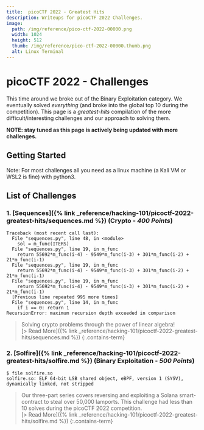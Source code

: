 ```yaml
---
title:  picoCTF 2022 - Greatest Hits
description: Writeups for picoCTF 2022 Challenges.
image:
  path: /img/reference/pico-ctf-2022-00000.png
  width: 1024
  height: 512
  thumb: /img/reference/pico-ctf-2022-00000.thumb.png
  alt: Linux Terminal
---
```


# picoCTF 2022 - Challenges

This time around we broke out of the Binary Exploitation category. We eventually solved *everything* (and broke into the global top 10 during the competition). This page is a *greatest-hits* compilation of the more difficult/interesting challenges and our approach to solving them.

**NOTE: stay tuned as this page is actively being updated with more challenges.**

## Getting Started

Note: For most challenges all you need as a linux machine (a Kali VM or WSL2 is fine) with python3.

## List of Challenges

### 1. [Sequences]({% link _reference/hacking-101/picoctf-2022-greatest-hits/sequences.md %}) (**Crypto** - *400 Points*)

>
```
Traceback (most recent call last):
  File "sequences.py", line 48, in <module>
    sol = m_func(ITERS)
  File "sequences.py", line 19, in m_func
    return 55692*m_func(i-4) - 9549*m_func(i-3) + 301*m_func(i-2) + 21*m_func(i-1)
  File "sequences.py", line 19, in m_func
    return 55692*m_func(i-4) - 9549*m_func(i-3) + 301*m_func(i-2) + 21*m_func(i-1)
  File "sequences.py", line 19, in m_func
    return 55692*m_func(i-4) - 9549*m_func(i-3) + 301*m_func(i-2) + 21*m_func(i-1)
  [Previous line repeated 995 more times]
  File "sequences.py", line 14, in m_func
    if i == 0: return 1
RecursionError: maximum recursion depth exceeded in comparison
```
> Solving crypto problems through the power of linear algebra!  
> [> Read More]({% link _reference/hacking-101/picoctf-2022-greatest-hits/sequences.md %})
{:.contains-term}

### 2. [Solfire]({% link _reference/hacking-101/picoctf-2022-greatest-hits/solfire.md %}) (**Binary Exploitation** - *500 Points*)

>
```
$ file solfire.so
solfire.so: ELF 64-bit LSB shared object, eBPF, version 1 (SYSV), dynamically linked, not stripped
```
> Our three-part series covers reversing and exploiting a Solana smart-contract to steal over 50,000 lamports. This challenge had less than 10 solves during the picoCTF 2022 competition.  
> [> Read More]({% link _reference/hacking-101/picoctf-2022-greatest-hits/solfire.md %})
{:.contains-term}